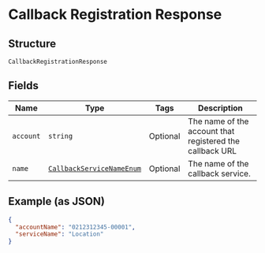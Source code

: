 
# Callback Registration Response

## Structure

`CallbackRegistrationResponse`

## Fields

| Name | Type | Tags | Description |
|  --- | --- | --- | --- |
| `account` | `string` | Optional | The name of the account that registered the callback URL |
| `name` | [`CallbackServiceNameEnum`](../../doc/models/callback-service-name-enum.md) | Optional | The name of the callback service. |

## Example (as JSON)

```json
{
  "accountName": "0212312345-00001",
  "serviceName": "Location"
}
```

